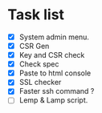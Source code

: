 # Task list

- [x] System admin menu.
- [x] CSR Gen
- [x] Key and CSR check
- [x] Check spec
- [x] Paste to html console
- [x] SSL checker
- [x] Faster ssh command ?
- [ ] Lemp & Lamp script.
